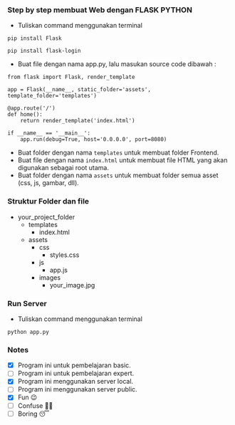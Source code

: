 ### Step by step membuat Web dengan FLASK PYTHON
- Tuliskan command menggunakan terminal 
```
pip install Flask
```
```
pip install flask-login
```
- Buat file dengan nama app.py, lalu masukan source code dibawah :
```
from flask import Flask, render_template

app = Flask(__name__, static_folder='assets', template_folder='templates')

@app.route('/')
def home():
    return render_template('index.html')

if __name__ == '__main__':
    app.run(debug=True, host='0.0.0.0', port=8080)
```
- Buat folder dengan nama ```templates``` untuk membuat folder Frontend.
- Buat file dengan nama ```index.html``` untuk membuat file HTML yang akan digunakan sebagai root utama.
- Buat folder dengan nama ```assets``` untuk membuat folder semua asset (css, js, gambar, dll).

### Struktur Folder dan file
- your_project_folder
  - templates
    - index.html
  - assets
    - css
      - styles.css
    - js
      - app.js
    - images
      - your_image.jpg

### Run Server
- Tuliskan command menggunakan terminal
```
python app.py
```

### Notes
- [x] Program ini untuk pembelajaran basic.
- [ ] Program ini untuk pembelajaran expert.
- [x] Program ini menggunakan server local.
- [ ] Program ini menggunakan server public.
- [x] Fun :wink:
- [ ] Confuse :face_with_spiral_eyes:
- [ ] Boring :sleeping: